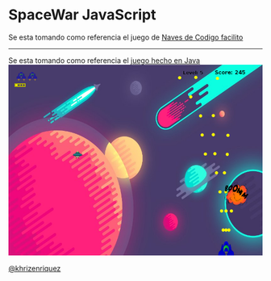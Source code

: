 SpaceWar JavaScript
====================
  
Se esta tomando como referencia el juego de [Naves de Codigo facilito](http://codigofacilito.com/cursos/Naves-HTML5, 'Naves espaciales')  
  
  * * *
  
  
Se esta tomando como referencia el [juego hecho en Java](https://github.com/khrizenriquez/SpaceWar)
![Nivel 5 SpaceWar](./img/screenshots/java_game/level5.png "Nivel 5 SpaceWar")
  
  
[@khrizenriquez](https://twitter.com/khrizEnriquez)